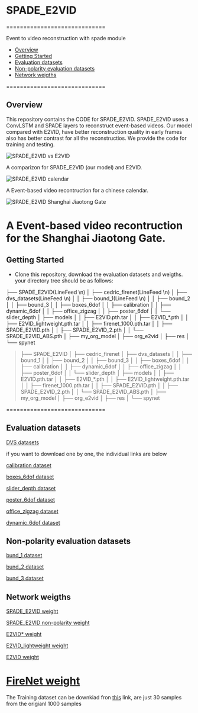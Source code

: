 # SPADE_E2VID
=============================

Event to video reconstruction with spade module

- [Overview](##overview)
- [Getting Started](##getting-started)
- [Evaluation datasets](##evaluation-datasets)
- [Non-polarity evaluation datasets](##non-polarity-evaluation-datasets)
- [Network weigths](##network-weigths)

=============================

## Overview
This repository contains the CODE for SPADE_E2VID. SPADE_E2VID uses a ConvLSTM and SPADE layers to reconstruct event-based videos. Our model compared with E2VID, have better reconstruction quality in early frames also has better contrast for all the reconstructios. We provide the code for training and testing.


![SPADE_E2VID vs E2VID](https://github.com/RodrigoGantier/SPADE_E2VID/blob/master/res/compare.gif)

A comparizon for SPADE_E2VID (our model) and E2VID.

![SPADE_E2VID calendar](https://github.com/RodrigoGantier/SPADE_E2VID/blob/master/res/calendar.gif)

A Event-based video recontruction for a chinese calendar.

![SPADE_E2VID Shanghai Jiaotong Gate](https://github.com/RodrigoGantier/SPADE_E2VID/blob/master/res/jiaodamen.gif)

A Event-based video recontruction for the Shanghai Jiaotong Gate.
=============================


## Getting Started
* Clone this repository, download the evaluation datasets and weigths. your directory tree should be as follows:


├── SPADE_E2VID(LineFeed \n)
│   ├── cedric_firenet(LineFeed \n)
│   ├── dvs_datasets(LineFeed \n)
│   │   ├── bound_1(LineFeed \n)
│   │   ├── bound_2
│   │   ├── bound_3
│   │   ├── boxes_6dof
│   │   ├── calibration
│   │   ├── dynamic_6dof
│   │   ├── office_zigzag
│   │   ├── poster_6dof
│   │   └── slider_depth
│   ├── models
│   │   ├── E2VID.pth.tar
│   │   ├── E2VID_*.pth
│   │   ├── E2VID_lightweight.pth.tar
│   │   ├── firenet_1000.pth.tar
│   │   ├── SPADE_E2VID.pth
│   │   ├── SPADE_E2VID_2.pth
│   │   └── SPADE_E2VID_ABS.pth
│   ├── my_org_model
│   ├── org_e2vid
│   ├── res
│   └── spynet








>├── SPADE_E2VID
>│   ├── cedric_firenet 
>│   ├── dvs_datasets 
>│   │   ├── bound_1 
>│   │   ├── bound_2
>│   │   ├── bound_3
>│   │   ├── boxes_6dof
>│   │   ├── calibration
>│   │   ├── dynamic_6dof
>│   │   ├── office_zigzag
>│   │   ├── poster_6dof
>│   │   └── slider_depth
>│   ├── models
>│   │   ├── E2VID.pth.tar
>│   │   ├── E2VID_*.pth
>│   │   ├── E2VID_lightweight.pth.tar
>│   │   ├── firenet_1000.pth.tar
>│   │   ├── SPADE_E2VID.pth
>│   │   ├── SPADE_E2VID_2.pth
>│   │   └── SPADE_E2VID_ABS.pth
>│   ├── my_org_model
>│   ├── org_e2vid
>│   ├── res
>│   └── spynet
>
=============================

## Evaluation datasets

[DVS datasets](https://drive.google.com/file/d/1JH4QuJsrb2s67PYzueXRPQiCqJomnNuB/view?usp=sharing)

if you want to download one by one, the individual links are below

[calibration dataset](https://drive.google.com/drive/folders/1ctfatJRZlEMx0xdthKzhpjRU0PYu6QyS?usp=sharing)

[boxes_6dof dataset](https://drive.google.com/drive/folders/1U6_6q1Rwn2S0_7OK_6m2o2XHexmdKsoR?usp=sharing)

[slider_depth dataset](https://drive.google.com/drive/folders/1T6y21Wh1csOoRUhKDPHCkloMST2IkVrt?usp=sharing)

[poster_6dof dataset](https://drive.google.com/drive/folders/1KQXR2KMjjeJZdHq2lMJ3P7TBG6kETHsV?usp=sharing)

[office_zigzag dataset](https://drive.google.com/drive/folders/1Q00eskBZSy--Q-DkHX7xzboBe_KKTxle?usp=sharing)

[dynamic_6dof dataset](https://drive.google.com/drive/folders/1bMHNB8AtAqgeGc8AXCukAiXP8MyvSWT-?usp=sharing)


## Non-polarity evaluation datasets

[bund_1 dataset](https://drive.google.com/drive/folders/1KSGpOunVv47hU6nG9gOsEqxd6nfV7o9Q?usp=sharing)

[bund_2 dataset](https://drive.google.com/drive/folders/1db4drgonbS-T6CSVxj4b8WeIGybGR30F?usp=sharing)

[bund_3 dataset](https://drive.google.com/drive/folders/17OQUgnd2EUwugTMjLf2DSWUOfgSI11ea?usp=sharing)


## Network weigths
[SPADE_E2VID weight](https://drive.google.com/file/d/1mOdIIJgZm2HiDk-dl40abrHEWeAtDXD0/view?usp=sharing)

[SPADE_E2VID non-polarity weight](https://drive.google.com/file/d/1dK6VEOTEeQ6_g4-cFUA0R80Lr84ktTXe/view?usp=sharing)

[E2VID* weight](https://drive.google.com/file/d/1xrV8CFt45EBYT3aZihX7SJCOjAbjbd8h/view?usp=sharing)

[E2VID_lightweight weight](https://drive.google.com/file/d/1MQXdVMHY0fb7c9QrP0eWPBS_uJQrayyZ/view?usp=sharing)

[E2VID weight](https://drive.google.com/file/d/1q0rnm8OUIHk-II39qpxhp0tqBfIOK-7M/view?usp=sharing)

[FireNet weight](https://drive.google.com/file/d/1Uqj8z8pDnq78JzoXdw-6radw3RPAyUPb/view?usp=sharing)
=============================

The Training dataset can be downkiad fron [this](https://drive.google.com/file/d/1usC0fsnRohMCMJSngMpLPb70w5_nYAeE/view?usp=sharing) link, are just 30 samples from the origianl 1000 samples



